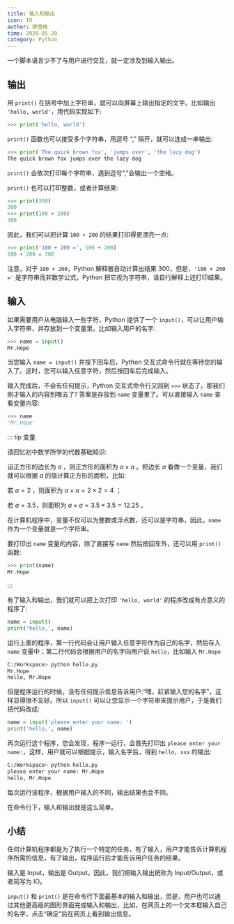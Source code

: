 ```yaml
---
title: 输入和输出
icon: IO
author: 廖雪峰
time: 2020-05-20
category: Python
---
```


一个脚本语言少不了与用户进行交互，就一定涉及到输入输出。

<!-- more -->

## 输出

用 `print()` 在括号中加上字符串，就可以向屏幕上输出指定的文字。比如输出 `'hello, world'`，用代码实现如下:

```py
>>> print('hello, world')
```

`print()` 函数也可以接受多个字符串，用逗号 “,” 隔开，就可以连成一串输出:

```py
>>> print('The quick brown fox', 'jumps over', 'the lazy dog')
The quick brown fox jumps over the lazy dog
```

`print()` 会依次打印每个字符串，遇到逗号“,”会输出一个空格。

`print()` 也可以打印整数，或者计算结果:

```py
>>> print(300)
300
>>> print(100 + 200)
300
```

因此，我们可以把计算 `100 + 200` 的结果打印得更漂亮一点:

```py
>>> print('100 + 200 =', 100 + 200)
100 + 200 = 300
```

注意，对于 `100 + 200`，Python 解释器自动计算出结果 300，但是，`'100 + 200 ='` 是字符串而非数学公式，Python 把它视为字符串，请自行解释上述打印结果。

## 输入

如果需要用户从电脑输入一些字符，Python 提供了一个 `input()`，可以让用户输入字符串，并存放到一个变量里。比如输入用户的名字:

```py
>>> name = input()
Mr.Hope
```

当您输入 `name = input()` 并按下回车后，Python 交互式命令行就在等待您的输入了。这时，您可以输入任意字符，然后按回车后完成输入。

输入完成后，不会有任何提示，Python 交互式命令行又回到 `>>>` 状态了。那我们刚才输入的内容到哪去了? 答案是存放到 `name` 变量里了。可以直接输入 `name` 查看变量内容:

```py
>>> name
'Mr.Hope'
```

::: tip 变量

请回忆初中数学所学的代数基础知识:

设正方形的边长为 $a$ ，则正方形的面积为 $a \times a$ 。把边长 $a$ 看做一个变量，我们就可以根据 $a$ 的值计算正方形的面积，比如:

若 $a = 2$ ，则面积为 $a \times a = 2 \times 2 = 4$ ；

若 $a = 3.5$，则面积为 $a \times a = 3.5 \times 3.5 = 12.25$ 。

在计算机程序中，变量不仅可以为整数或浮点数，还可以是字符串，因此，`name` 作为一个变量就是一个字符串。

要打印出 `name` 变量的内容，除了直接写 `name` 然后按回车外，还可以用 `print()` 函数:

```py
>>> print(name)
Mr.Hope
```

:::

有了输入和输出，我们就可以把上次打印 `'hello, world'` 的程序改成有点意义的程序了:

```py
name = input()
print('hello,', name)
```

运行上面的程序，第一行代码会让用户输入任意字符作为自己的名字，然后存入 `name` 变量中；第二行代码会根据用户的名字向用户说 `hello`，比如输入 `Mr.Hope`

```sh
C:/Workspace> python hello.py
Mr.Hope
hello, Mr.Hope
```

但是程序运行的时候，没有任何提示信息告诉用户:“嘿，赶紧输入您的名字”，这样显得很不友好。所以 `input()` 可以让您显示一个字符串来提示用户，于是我们把代码改成:

```py
name = input('please enter your name: ')
print('hello,', name)
```

再次运行这个程序，您会发现，程序一运行，会首先打印出 `please enter your name:`，这样，用户就可以根据提示，输入名字后，得到 `hello, xxx` 的输出:

```sh
C:/Workspace> python hello.py
please enter your name: Mr.Hope
hello, Mr.Hope
```

每次运行该程序，根据用户输入的不同，输出结果也会不同。

在命令行下，输入和输出就是这么简单。

## 小结

任何计算机程序都是为了执行一个特定的任务，有了输入，用户才能告诉计算机程序所需的信息，有了输出，程序运行后才能告诉用户任务的结果。

输入是 Input，输出是 Output，因此，我们把输入输出统称为 Input/Output，或者简写为 IO。

`input()` 和 `print()` 是在命令行下面最基本的输入和输出，但是，用户也可以通过其他更高级的图形界面完成输入和输出，比如，在网页上的一个文本框输入自己的名字，点击“确定”后在网页上看到输出信息。
